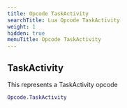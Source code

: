 ```yaml
---
title: Opcode TaskActivity
searchTitle: Lua Opcode TaskActivity
weight: 1
hidden: true
menuTitle: Opcode TaskActivity
---
```

## TaskActivity

This represents a TaskActivity opcode
```lua
Opcode.TaskActivity
```